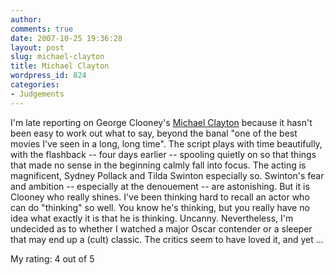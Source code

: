 ```yaml
---
author:
comments: true
date: 2007-10-25 19:36:28
layout: post
slug: michael-clayton
title: Michael Clayton
wordpress_id: 824
categories:
- Judgements
---
```


I'm late reporting on George Clooney's [Michael Clayton](http://imdb.com/title/tt0465538/) because it hasn't been easy to work out what to say, beyond the banal "one of the best movies I've seen in a long, long time". The script plays with time beautifully, with the flashback -- four days earlier -- spooling quietly on so that things that made no sense in the beginning calmly fall into focus. The acting is magnificent, Sydney Pollack and Tilda Swinton especially so. Swinton's fear and ambition -- especially at the denouement -- are astonishing. But it is Clooney who really shines. I've been thinking hard to recall an actor who can do "thinking" so well. You know he's thinking, but you really have no idea what exactly it is that he is thinking. Uncanny. Nevertheless, I'm undecided as to whether I watched a major Oscar contender or a sleeper that may end up a (cult) classic. The critics seem to have loved it, and yet ... 

My rating: 4 out of 5


